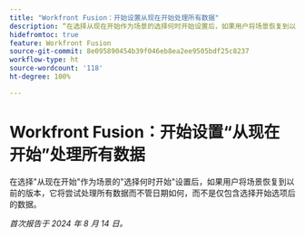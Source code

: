 ```yaml
---
title: "Workfront Fusion：开始设置从现在开始处理所有数据"
description: “在选择从现在开始作为场景的选择何时开始设置后，如果用户将场景恢复到以前的版本，它将尝试处理所有数据而不管日期如何，而不是仅包含选择开始选项后的数据。”
hidefromtoc: true
feature: Workfront Fusion
source-git-commit: 8e095890454b39f046eb8ea2ee9505bdf25c8237
workflow-type: ht
source-wordcount: '118'
ht-degree: 100%

---
```



# Workfront Fusion：开始设置“从现在开始”处理所有数据

在选择&quot;从现在开始&quot;作为场景的&quot;选择何时开始&quot;设置后，如果用户将场景恢复到以前的版本，它将尝试处理所有数据而不管日期如何，而不是仅包含选择开始选项后的数据。

_首次报告于 2024 年 8 月 14 日。_
